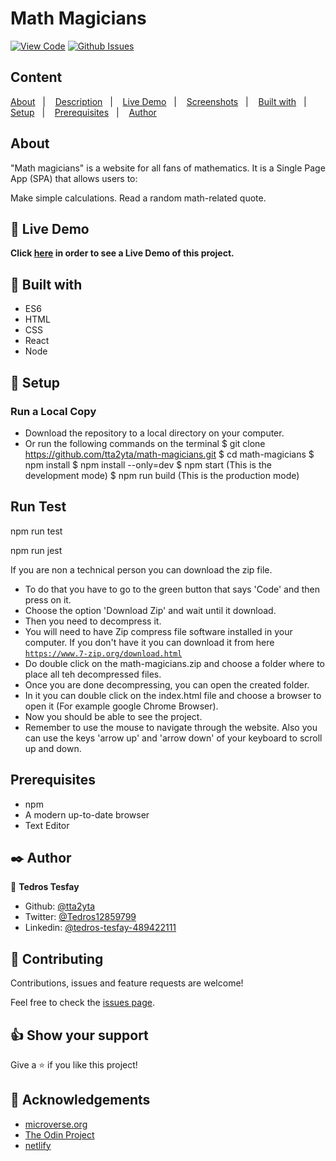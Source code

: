 # Math Magicians

[![View Code](https://img.shields.io/badge/View%20-Code-green)](https://github.com/tta2yta/math-magicians/pulls)
[![Github Issues](https://img.shields.io/badge/GitHub-Issues-orange)](https://github.com/tta2yta/math-magicians/issues)


## Content

<a text-align="center" href="#about">About</a>&nbsp;&nbsp;&nbsp;|&nbsp;&nbsp;&nbsp;
<a href="#description">Description</a>&nbsp;&nbsp;&nbsp;|&nbsp;&nbsp;&nbsp;
<a href="#live">Live Demo</a>&nbsp;&nbsp;&nbsp;|&nbsp;&nbsp;&nbsp;
<a href="#screenshots">Screenshots</a>&nbsp;&nbsp;&nbsp;|&nbsp;&nbsp;&nbsp;
<a href="#with">Built with</a>&nbsp;&nbsp;&nbsp;|&nbsp;&nbsp;&nbsp;
<a href="#setup">Setup</a>&nbsp;&nbsp;&nbsp;|&nbsp;&nbsp;&nbsp;
<a href="#prerequisites">Prerequisites</a>&nbsp;&nbsp;&nbsp;|&nbsp;&nbsp;&nbsp;
<a href="#author">Author</a>


## About <a name = "about"></a>

"Math magicians" is a website for all fans of mathematics. It is a Single Page App (SPA) that allows users to:

Make simple calculations.
Read a random math-related quote.


## 🔴 Live Demo <a name = "live"></a>
**Click [here](https://math-magicianss.herokuapp.com/) in order to see a Live Demo of this project.**


## 🔧 Built with<a name = "with"></a>

- ES6
- HTML
- CSS
- React
- Node

## 🔨 Setup<a name = "setup"></a>
### Run a Local Copy
- Download the repository to a local directory on your computer.
- Or run the following commands on the terminal
  $ git clone https://github.com/tta2yta/math-magicians.git
  $ cd math-magicians
  $ npm install
  $ npm install --only=dev
  $ npm start (This is the development mode)
  $ npm run build (This is the production mode)

## Run Test
npm run test

npm run jest


If you are non a technical person you can download the zip file.

- To do that you have to go to the green button that says 'Code' and then press on it.
- Choose the option 'Download Zip' and wait until it download.
- Then you need to decompress it.
- You will need to have Zip compress file software installed in your computer. If you don't have it you can download it from here
  [`https://www.7-zip.org/download.html`](https://www.7-zip.org/download.html)
- Do double click on the math-magicians.zip and choose a folder where to place all teh decompressed files.
- Once you are done decompressing, you can open the created folder.
- In it you can double click on the index.html file and choose a browser to open it (For example google Chrome Browser).
- Now you should be able to see the project.
- Remember to use the mouse to navigate through the website. Also you can use the keys 'arrow up' and 'arrow down' of your keyboard
  to scroll up and down.

## Prerequisites<a name = "prerequisites"></a>
- npm
- A modern up-to-date browser
- Text Editor

## ✒️  Author <a name = "author"></a>

👤 **Tedros Tesfay**

- Github: [@tta2yta](https://github.com/tta2yta)
- Twitter: [@Tedros12859799](https://twitter.com/Tedros12859799)
- Linkedin: [@tedros-tesfay-489422111](https://www.linkedin.com/in/tedros-tesfay-489422111/)


## 🤝 Contributing

Contributions, issues and feature requests are welcome!

Feel free to check the [issues page](https://github.com/tta2yta/math-magicians/issues).


## 👍 Show your support

Give a ⭐️ if you like this project!

## :clap: Acknowledgements
- <a href="https://www.microverse.org/" target="_blank">microverse.org</a>
- <a href="https://www.theodinproject.com/" target="_blank">The Odin Project</a>
- <a href="https://netlify.com/" target="_blank">netlify</a>
</a>
</div>

